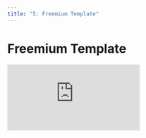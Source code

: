 ```yaml
---
title: "5: Freemium Template"
---
```


# Freemium Template

<div class='embed-container'><iframe src='https://player.vimeo.com/video/322700525' frameborder='0' webkitAllowFullScreen mozallowfullscreen allowFullScreen></iframe></div>